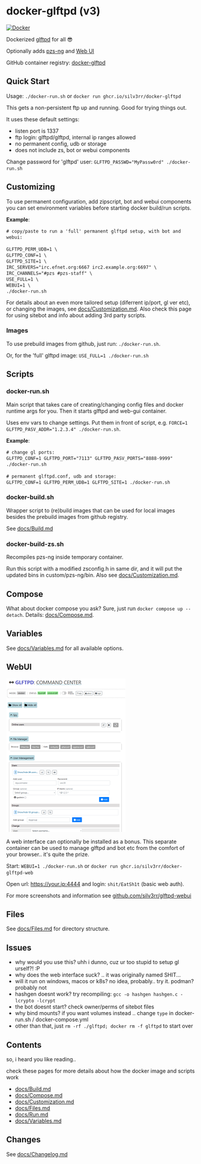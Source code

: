 # docker-glftpd (v3)

[![Docker](https://github.com/silv3rr/docker-glftpd/actions/workflows/docker.yml/badge.svg)](https://github.com/silv3rr/docker-glftpd/actions/workflows/docker.yml)

Dockerized [glftpd](https://glftpd.io) for all 😎

Optionally adds [pzs-ng](https://pzs-ng.eu) and [Web UI](#WebUI)

GitHub container registry: [docker-glftpd](https://github.com/users/silv3rr/packages/container/package/docker-glftpd)

## Quick Start

Usage: `./docker-run.sh` or `docker run ghcr.io/silv3rr/docker-glftpd`

This gets a non-persistent ftp up and running. Good for trying things out.

It uses these default settings:

- listen port is 1337
- ftp login: glftpd/glftpd, internal ip ranges allowed
- no permanent config, udb or storage
- does not include zs, bot or webui components

Change password for 'glftpd' user: `GLFTPD_PASSWD="MyPassw0rd" ./docker-run.sh`

## Customizing

To use permanent configuration, add zipscript, bot and webui components you can set environment variables before starting docker build/run scripts.

**Example**:

```
# copy/paste to run a 'full' permanent glftpd setup, with bot and webui:

GLFTPD_PERM_UDB=1 \
GLFTPD_CONF=1 \
GLFTPD_SITE=1 \
IRC_SERVERS="irc.efnet.org:6667 irc2.example.org:6697" \
IRC_CHANNELS="#pzs #pzs-staff" \
USE_FULL=1 \
WEBUI=1 \
./docker-run.sh
```

For details about an even more tailored setup (diferrent ip/port, gl ver etc), or changing the images, see [docs/Customization.md](docs/Customization.md). Also check this page for using sitebot and info about adding 3rd party scripts.

### Images

To use prebuild images from github, just run: `./docker-run.sh`.

Or, for the 'full' glftpd image: `USE_FULL=1 ./docker-run.sh`

## Scripts

### docker-run.sh

Main script that takes care of creating/changing config files and docker runtime args for you. Then it starts glftpd and web-gui container.

Uses env vars to change settings. Put them in front of script, e.g.
`FORCE=1 GLFTPD_PASV_ADDR="1.2.3.4" ./docker-run.sh`.

**Example**:

```
# change gl ports:
GLFTPD_CONF=1 GLFTPD_PORT="7113" GLFTPD_PASV_PORTS="8888-9999" ./docker-run.sh

# permanent glftpd.conf, udb and storage:
GLFTPD_CONF=1 GLFTPD_PERM_UDB=1 GLFTPD_SITE=1 ./docker-run.sh
```

### docker-build.sh

Wrapper script to (re)build images that can be used for local images besides the prebuild images from github registry.

See [docs/Build.md](docs/Build.md)

### docker-build-zs.sh

Recompiles pzs-ng inside temporary container.

Run this script with a modified zsconfig.h in same dir, and it will put the updated bins in custom/pzs-ng/bin. Also see [docs/Customization.md](docs/Customization.md).

## Compose

What about docker compose you ask? Sure, just run `docker compose up --detach`. Details: [docs/Compose.md](docs/Compose.md).

## Variables

See [docs/Variables.md](docs/Variables.md) for all available options.

## WebUI

[![click to enlarge](docs/webui_small.png)](docs/webui.png)

A web interface can optionally be installed as a bonus. This separate container can be used to manage glftpd and bot etc from the comfort of your browser.. it's quite the prize.

Start: `WEBUI=1 ./docker-run.sh` or `docker run ghcr.io/silv3rr/docker-glftpd-web`

Open url: https://your.ip:4444 and login: `shit/EatSh1t`  (basic web auth).

For more screenshots and information see [github.com/silv3rr/glftpd-webui](https://github.com/silv3rr/glftpd-webui)

## Files

See [docs/Files.md](docs/Files.md) for directory structure.

## Issues

- why would you use this? uhh i dunno, cuz ur too stupid to setup gl urself?! :P
- why does the web interface suck? .. it was originally named SHIT...
- will it run on windows, macos or k8s? no idea, probably.. try it. podman? probably not
- hashgen doesnt work? try recompiling: `gcc -o hashgen hashgen.c -lcrypto -lcrypt`
- the bot doesnt start? check owner/perms of sitebot files
- why bind mounts? if you want volumes instead .. change `type` in docker-run.sh / docker-compose.yml
- other than that, just `rm -rf ./glftpd; docker rm -f glftpd` to start over

## Contents

so, i heard you like reading..

check these pages for more details about how the docker image and scripts work

- [docs/Build.md](docs/Build.md)
- [docs/Compose.md](docs/Compose.md)
- [docs/Customization.md](docs/Customization.md)
- [docs/Files.md](docs/Files.md)
- [docs/Run.md](docs/Run.md)
- [docs/Variables.md](docs/Variables.md)

## Changes

See [docs/Changelog.md](docs/Changelog.md)
